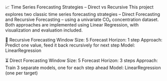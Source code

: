 📈 Time Series Forecasting Strategies – Direct vs Recursive
This project explores two classic time series forecasting strategies – Direct Forecasting and Recursive Forecasting – using a univariate CO₂ concentration dataset. Both approaches are implemented using Linear Regression, with visualization and evaluation included.

🔁 Recursive Forecasting
Window Size: 5
Forecast Horizon: 1 step
Approach: Predict one value, feed it back recursively for next step
Model: LinearRegression

⏳ Direct Forecasting
Window Size: 5
Forecast Horizon: 3 steps
Approach: Train 3 separate models, one for each step ahead
Model: LinearRegression (one per target)
